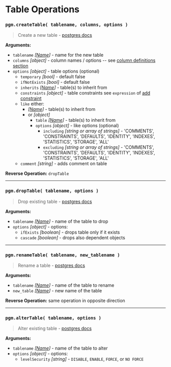 # Table Operations

### `pgm.createTable( tablename, columns, options )`

> Create a new table - [postgres docs](http://www.postgresql.org/docs/current/static/sql-createtable.html)

**Arguments:**

- `tablename` _[[Name](/migrations/#type)]_ - name for the new table
- `columns` _[object]_ - column names / options -- see [column definitions section](columns.md#column-definitions)
- `options` _[object]_ - table options (optional)
  - `temporary` _[bool]_ - default false
  - `ifNotExists` _[bool]_ - default false
  - `inherits` _[[Name](/migrations/#type)]_ - table(s) to inherit from
  - `constraints` _[object]_ - table constraints see `expression` of [add constraint](constraints.md#pgmaddconstraint-tablename-constraint_name-expression-)
  - `like` either:
    - _[[Name](/migrations/#type)]_ - table(s) to inherit from
    - or _[object]_
      - `table` _[[Name](/migrations/#type)]_ - table(s) to inherit from
      - `options` _[object]_ - like options (optional)
        - `including` _[string or array of strings]_ - 'COMMENTS', 'CONSTRAINTS', 'DEFAULTS', 'IDENTITY', 'INDEXES', 'STATISTICS', 'STORAGE', 'ALL'
        - `excluding` _[string or array of strings]_ - 'COMMENTS', 'CONSTRAINTS', 'DEFAULTS', 'IDENTITY', 'INDEXES', 'STATISTICS', 'STORAGE', 'ALL'
  - `comment` _[string]_ - adds comment on table

**Reverse Operation:** `dropTable`

---

### `pgm.dropTable( tablename, options )`

> Drop existing table - [postgres docs](http://www.postgresql.org/docs/current/static/sql-droptable.html)

**Arguments:**

- `tablename` _[[Name](/migrations/#type)]_ - name of the table to drop
- `options` _[object]_ - options:
  - `ifExists` _[boolean]_ - drops table only if it exists
  - `cascade` _[boolean]_ - drops also dependent objects

---

### `pgm.renameTable( tablename, new_tablename )`

> Rename a table - [postgres docs](http://www.postgresql.org/docs/current/static/sql-altertable.html)

**Arguments:**

- `tablename` _[[Name](/migrations/#type)]_ - name of the table to rename
- `new_table` _[[Name](/migrations/#type)]_ - new name of the table

**Reverse Operation:** same operation in opposite direction

---

### `pgm.alterTable( tablename, options )`

> Alter existing table - [postgres docs](http://www.postgresql.org/docs/current/static/sql-altertable.html)

**Arguments:**

- `tablename` _[[Name](/migrations/#type)]_ - name of the table to alter
- `options` _[object]_ - options:
  - `levelSecurity` _[string]_ - `DISABLE`, `ENABLE`, `FORCE`, or `NO FORCE`
